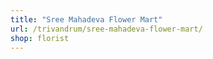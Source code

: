 ```yaml
---
title: "Sree Mahadeva Flower Mart"
url: /trivandrum/sree-mahadeva-flower-mart/
shop: florist
---
```

